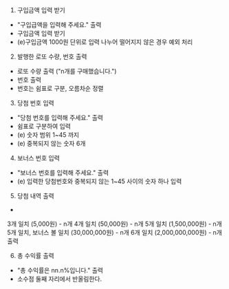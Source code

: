 1. 구입금액 입력 받기
- "구입급액을 입력해 주세요." 출력
- 구입금액 입력 받기
- (e)구입금액 1000원 단위로 입력 나누어 떨어지지 않은 경우 예외 처리

2. 발행한 로또 수량, 번호 출력
- 로또 수량 출력 ("n개를 구매했습니다.")
- 번호 출력 
- 번호는 쉼표로 구분, 오름차순 정렬

3. 당첨 번호 입력
- "당첨 번호를 입력해 주세요." 출력
- 쉼표로 구분하여 입력
- (e) 숫자 범위 1~45 까지
- (e) 중복되지 않는 숫자 6개 

4. 보너스 번호 입력
- "보너스 번호를 입력해 주세요." 출력
- (e) 입력한 당첨번호와 중복되지 않는 1~45 사이의 숫자 하나 입력

5. 당첨 내역 출력
- 
3개 일치 (5,000원) - n개
4개 일치 (50,000원) - n개
5개 일치 (1,500,000원) - n개
5개 일치, 보너스 볼 일치 (30,000,000원) - n개
6개 일치 (2,000,000,000원) - n개
출력

6. 총 수익률 출력
- "총 수익률은 nn.n%입니다." 출력
- 소수점 둘째 자리에서 반올림한다.
